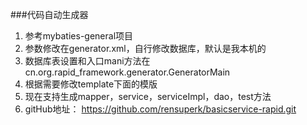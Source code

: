 ###代码自动生成器
1. 参考mybaties-general项目
2. 参数修改在generator.xml，自行修改数据库，默认是我本机的
3. 数据库表设置和入口mani方法在cn.org.rapid_framework.generator.GeneratorMain
4. 根据需要修改template下面的模版
5. 现在支持生成mapper，service，serviceImpl，dao，test方法
6. gitHub地址： https://github.com/rensuperk/basicservice-rapid.git